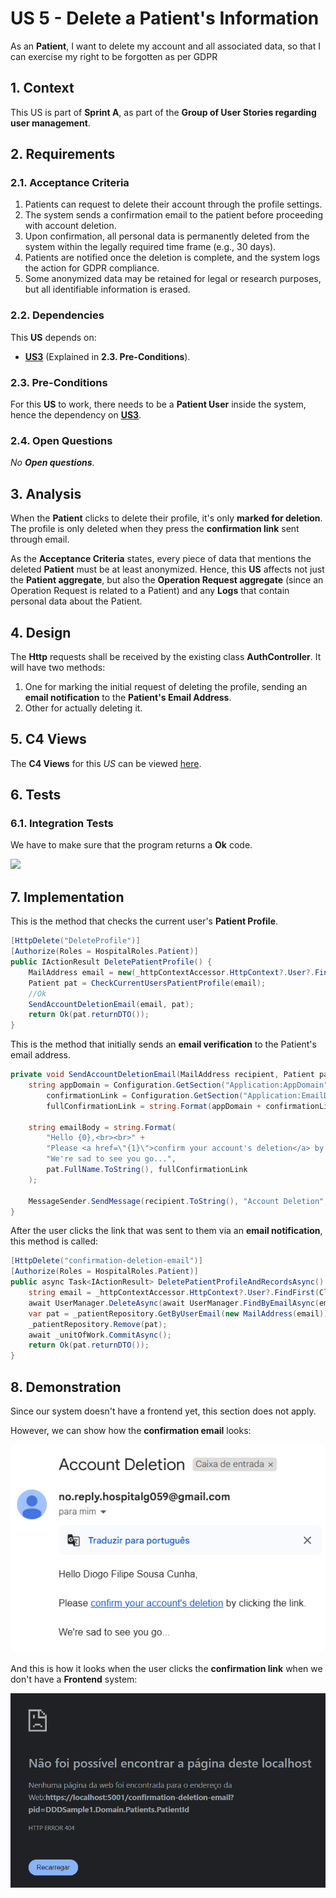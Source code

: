 # US 5 - Delete a Patient's Information

As an **Patient**, I want to delete my account and all associated data, so that I can exercise my right to be forgotten as per GDPR

## 1. Context

This US is part of **Sprint A**, as part of the **Group of User Stories regarding user management**.

## 2. Requirements

### 2.1. Acceptance Criteria

1. Patients can request to delete their account through the profile settings.
2. The system sends a confirmation email to the patient before proceeding with account deletion.
3. Upon confirmation, all personal data is permanently deleted from the system within the legally required time frame (e.g., 30 days).
4. Patients are notified once the deletion is complete, and the system logs the action for GDPR compliance.
5. Some anonymized data may be retained for legal or research purposes, but all identifiable information is erased.

### 2.2. Dependencies

This **US** depends on:
* [**US3**](../us8/readme.md) (Explained in **2.3. Pre-Conditions**).

### 2.3. Pre-Conditions

For this **US** to work, there needs to be a **Patient User** inside the system, hence the dependency on [**US3**](../us3/readme.md).

### 2.4. Open Questions

*No **Open questions***.

## 3. Analysis

When the **Patient** clicks to delete their profile, it's only **marked for deletion**. The profile is only deleted when they press the **confirmation link** sent through email.

As the **Acceptance Criteria** states, every piece of data that mentions the deleted **Patient** must be at least anonymized. Hence, this **US** affects not just the **Patient aggregate**, but also the **Operation Request aggregate** (since an Operation Request is related to a Patient) and any **Logs** that contain personal data about the Patient.

## 4. Design

The **Http** requests shall be received by the existing class **AuthController**. It will have two methods:
1. One for marking the initial request of deleting the profile, sending an **email notification** to the **Patient's Email Address**.
2. Other for actually deleting it.

## 5. C4 Views

The **C4 Views** for this *US* can be viewed [here](views/readme.md).

## 6. Tests

### 6.1. Integration Tests

We have to make sure that the program returns a **Ok** code.

![](images/postman_ok.png)

## 7. Implementation

This is the method that checks the current user's **Patient Profile**.

```cs
[HttpDelete("DeleteProfile")]
[Authorize(Roles = HospitalRoles.Patient)]
public IActionResult DeletePatientProfile() {
    MailAddress email = new(_httpContextAccessor.HttpContext?.User?.FindFirst(ClaimTypes.Email)?.Value);
    Patient pat = CheckCurrentUsersPatientProfile(email);
    //Ok
    SendAccountDeletionEmail(email, pat);
    return Ok(pat.returnDTO());
}
```

This is the method that initially sends an **email verification** to the Patient's email address.

```cs
private void SendAccountDeletionEmail(MailAddress recipient, Patient pat){
    string appDomain = Configuration.GetSection("Application:AppDomain").Value,
        confirmationLink = Configuration.GetSection("Application:EmailDeletionConfirmation").Value,
        fullConfirmationLink = string.Format(appDomain + confirmationLink, pat.Id);

    string emailBody = string.Format(
        "Hello {0},<br><br>" +
        "Please <a href=\"{1}\">confirm your account's deletion</a> by clicking the link.<br><br>" +
        "We're sad to see you go...",
        pat.FullName.ToString(), fullConfirmationLink
    );

    MessageSender.SendMessage(recipient.ToString(), "Account Deletion", emailBody);
}
```

After the user clicks the link that was sent to them via an **email notification**, this method is called:

```cs
[HttpDelete("confirmation-deletion-email")]
[Authorize(Roles = HospitalRoles.Patient)]
public async Task<IActionResult> DeletePatientProfileAndRecordsAsync() {
    string email = _httpContextAccessor.HttpContext?.User?.FindFirst(ClaimTypes.Email)?.Value;
    await UserManager.DeleteAsync(await UserManager.FindByEmailAsync(email));
    var pat = _patientRepository.GetByUserEmail(new MailAddress(email));
    _patientRepository.Remove(pat);
    await _unitOfWork.CommitAsync();
    return Ok(pat.returnDTO());
}
```

## 8. Demonstration

Since our system doesn't have a frontend yet, this section does not apply.

However, we can show how the **confirmation email** looks:

![](images/email-confirmation.png)

And this is how it looks when the user clicks the **confirmation link** when we don't have a **Frontend** system:

![](images/confirmation-link.png)